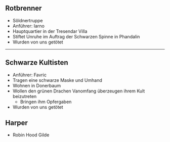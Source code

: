 ## Rotbrenner
- Söldnertruppe
- Anführer: Iarno
- Hauptquartier in der Tresendar Villa
- Stiftet Unruhe im Auftrag der Schwarzen Spinne in Phandalin
- Wurden von uns getötet

---
## Schwarze Kultisten
- Anführer: Favric
- Tragen eine schwarze Maske und Umhand
- Wohnen in Donerbaum
- Wollen den grünen Drachen Vanomfang überzeugen ihrem Kult beizutreten
	- Bringen ihm Opfergaben
- Wurden von uns getötet

## Harper
- Robin Hood Gilde